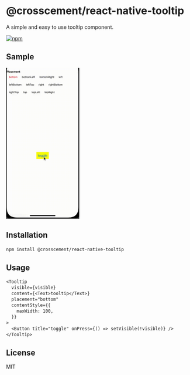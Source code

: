 # @crosscement/react-native-tooltip

A simple and easy to use tooltip component.

[![npm](https://img.shields.io/npm/v/@crosscement/react-native-tooltip)](https://www.npmjs.com/package/@crosscement/react-native-tooltip)

## Sample

<img src="./demo.gif" width="200" />

## Installation

```sh
npm install @crosscement/react-native-tooltip
```

## Usage

```tsx
<Tooltip
  visible={visible}
  content={<Text>tooltip</Text>}
  placement="bottom"
  contentStyle={{
    maxWidth: 100,
  }}
>
  <Button title="toggle" onPress={() => setVisible(!visible)} />
</Tooltip>
```

## License

MIT
